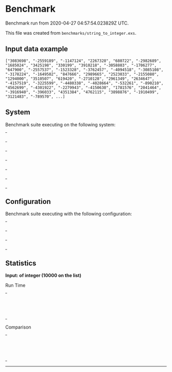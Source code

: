 # Benchmark

Benchmark run from 2020-04-27 04:57:54.023829Z UTC.

This file was created from `benchmarks/string_to_integer.exs`.

## Input data example

    ["3083698", "-2559189", "-1147124", "2267328", "680722", "-2982689", "1685024", "3425198", "330199", "3910218", "-3058803", "-1706277", "647900", "-2557537", "-1523328", "-3762457", "-4094518", "-3085108", "-3178224", "-1649502", "847666", "2989665", "2523033", "-2155080", "1294000", "3510507", "619420", "-2710128", "2961349", "2634647", "-4157519", "-3225599", "-4480338", "-4028664", "-532261", "-890210", "4562699", "-4301922", "-2279943", "-4150630", "1781576", "2041464", "-3916940", "-396033", "4351384", "4762115", "3898876", "-1910499", "3121483", "-789570", ...]

## System

Benchmark suite executing on the following system:

<table style="width: 1%">
  <tr>
    <th style="width: 1%; white-space: nowrap">Operating System</th>
    <td>macOS</td>
  </tr><tr>
    <th style="white-space: nowrap">CPU Information</th>
    <td style="white-space: nowrap">Intel(R) Core(TM) i5-9600K CPU @ 3.70GHz</td>
  </tr><tr>
    <th style="white-space: nowrap">Number of Available Cores</th>
    <td style="white-space: nowrap">6</td>
  </tr><tr>
    <th style="white-space: nowrap">Available Memory</th>
    <td style="white-space: nowrap">32 GB</td>
  </tr><tr>
    <th style="white-space: nowrap">Elixir Version</th>
    <td style="white-space: nowrap">1.10.2</td>
  </tr><tr>
    <th style="white-space: nowrap">Erlang Version</th>
    <td style="white-space: nowrap">22.3.2</td>
  </tr>
</table>

## Configuration

Benchmark suite executing with the following configuration:

<table style="width: 1%">
  <tr>
    <th style="width: 1%">:time</th>
    <td style="white-space: nowrap">5 s</td>
  </tr><tr>
    <th>:parallel</th>
    <td style="white-space: nowrap">1</td>
  </tr><tr>
    <th>:warmup</th>
    <td style="white-space: nowrap">2 s</td>
  </tr>
</table>

## Statistics


__Input: of integer (10000 on the list)__

Run Time
<table style="width: 1%">
  <tr>
    <th>Name</th>
    <th style="text-align: right">IPS</th>
    <th style="text-align: right">Average</th>
    <th style="text-align: right">Devitation</th>
    <th style="text-align: right">Median</th>
    <th style="text-align: right">99th&nbsp;%</th>
  </tr>
  <tr>
    <td style="white-space: nowrap">String.to_integer/1</td>
    <td style="white-space: nowrap; text-align: right">3.36 K</td>
    <td style="white-space: nowrap; text-align: right">0.30 ms</td>
    <td style="white-space: nowrap; text-align: right">±6.76%</td>
    <td style="white-space: nowrap; text-align: right">0.29 ms</td>
    <td style="white-space: nowrap; text-align: right">0.40 ms</td>
  </tr>
  <tr>
    <td style="white-space: nowrap">Integer.parse/1</td>
    <td style="white-space: nowrap; text-align: right">0.49 K</td>
    <td style="white-space: nowrap; text-align: right">2.05 ms</td>
    <td style="white-space: nowrap; text-align: right">±4.28%</td>
    <td style="white-space: nowrap; text-align: right">2.02 ms</td>
    <td style="white-space: nowrap; text-align: right">2.45 ms</td>
  </tr>
</table>
Comparison
<table style="width: 1%">
  <tr>
    <th>Name</th>
    <th style="text-align: right">IPS</th>
    <th style="text-align: right">Slower</th>
  <tr>
    <td style="white-space: nowrap">String.to_integer/1</td>
    <td style="white-space: nowrap;text-align: right">3.36 K</td>
    <td>&nbsp;</td>
  </tr>
  <tr>
    <td style="white-space: nowrap">Integer.parse/1</td>
    <td style="white-space: nowrap; text-align: right">0.49 K</td>
    <td style="white-space: nowrap; text-align: right">6.88x</td>
  </tr>
</table>
<hr/>
